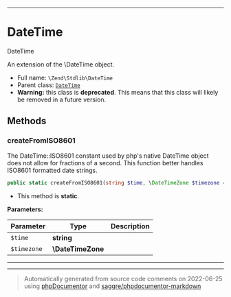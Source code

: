 ***

# DateTime

DateTime

An extension of the \DateTime object.

* Full name: `\Zend\Stdlib\DateTime`
* Parent class: [`DateTime`](../../DateTime.md)
* **Warning:** this class is **deprecated**. This means that this class will likely be removed in a future version.




## Methods


### createFromISO8601

The DateTime::ISO8601 constant used by php's native DateTime object does
not allow for fractions of a second. This function better handles ISO8601
formatted date strings.

```php
public static createFromISO8601(string $time, \DateTimeZone $timezone = null): mixed
```



* This method is **static**.




**Parameters:**

| Parameter | Type | Description |
|-----------|------|-------------|
| `$time` | **string** |  |
| `$timezone` | **\DateTimeZone** |  |




***


***
> Automatically generated from source code comments on 2022-06-25 using [phpDocumentor](http://www.phpdoc.org/) and [saggre/phpdocumentor-markdown](https://github.com/Saggre/phpDocumentor-markdown)

